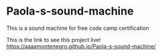 # Paola-s-sound-machine
This is a sound machine for free code camp certification 

This is the link to see this project live! https://aaaamontenegro.github.io/Paola-s-sound-machine/
